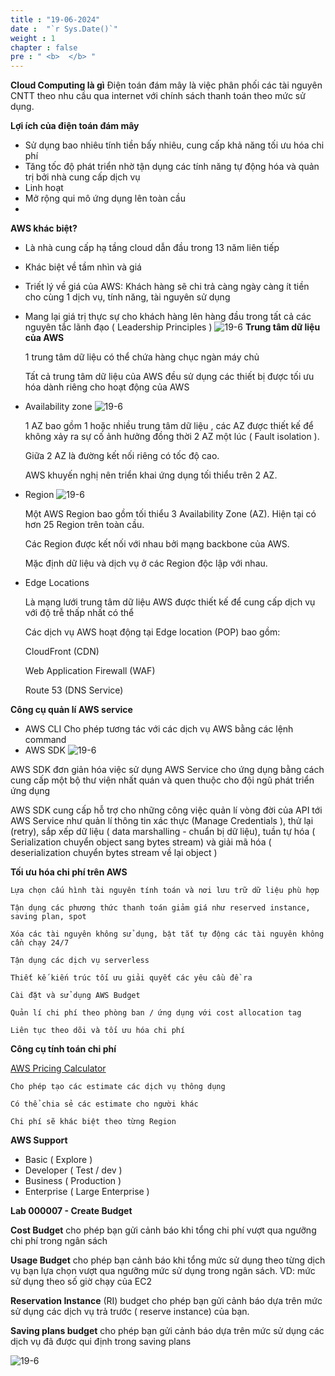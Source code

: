 ```yaml
---
title : "19-06-2024"
date :  "`r Sys.Date()`" 
weight : 1 
chapter : false
pre : " <b>  </b> "
---
```

**Cloud Computing là gì** Điện toán đám mây là việc phân phối các tài nguyên CNTT theo nhu cầu qua internet với chính sách thanh toán theo mức sử dụng.

**Lợi ích của điện toán đám mây** 
- Sử dụng bao nhiêu tính tiền bấy nhiêu, cung cấp khả năng tối ưu hóa chi phí
- Tăng tốc độ phát triển nhờ tận dụng các tính năng tự động hóa và  quản trị bởi nhà cung cấp dịch vụ 
- Linh hoạt
- Mở rộng qui mô ứng dụng lên toàn cầu
- 
**AWS khác biệt?**
- Là nhà cung cấp hạ tầng cloud dẫn đầu trong 13 năm liên tiếp 
- Khác biệt về tầm nhìn và giá 
- Triết lý về giá của AWS: Khách hàng sẽ chi trả càng ngày càng ít tiền cho cùng 1 dịch vụ, tính năng, tài nguyên sử dụng
- Mang lại giá trị thực sự cho khách hàng lên hàng đầu trong tất cả các nguyên tắc lãnh đạo ( Leadership Principles )
![19-6](/images/19-6-2024/1-19-6.png)
**Trung tâm dữ liệu của AWS**

    1 trung tâm dữ liệu có thể chứa hàng chục ngàn máy chủ 

    Tất cả trung tâm dữ liệu của AWS đều sử dụng các thiết bị được tối ưu hóa dành riêng cho hoạt động của AWS

- Availability zone
![19-6](/images/19-6-2024/2-19-6.png)

    1 AZ bao gồm 1 hoặc nhiều trung tâm dữ liệu , các AZ được thiết kế để không xảy ra sự cố ảnh hưởng đồng thời 2 AZ một lúc ( Fault isolation ).

    Giữa 2 AZ là đường kết nối riêng có tốc độ cao.

    AWS khuyến nghị nên triển khai ứng dụng tối thiểu trên 2 AZ.

- Region
![19-6](/images/19-6-2024/3-19-6.png)

    Một AWS Region bao gồm tối thiểu 3 Availability Zone (AZ). Hiện tại có hơn 25 Region trên toàn cầu.

    Các Region được kết nối với nhau bởi mạng backbone của AWS.

    Mặc định dữ liệu và dịch vụ ở các Region độc lập với nhau.

- Edge Locations 

    Là mạng lưới trung tâm dữ liệu AWS được thiết kế để cung cấp dịch vụ với độ trễ thấp nhất có thể 

    Các dịch vụ AWS hoạt động tại Edge location (POP) bao gồm:

    CloudFront (CDN)

    Web Application Firewall (WAF)

    Route 53 (DNS Service)

**Công cụ quản lí AWS service**
- AWS CLI
    Cho phép tương tác với các dịch vụ AWS bằng các lệnh command
- AWS SDK
![19-6](/images/19-6-2024/4-19-6.png)   

AWS SDK đơn giản hóa việc sử dụng AWS Service cho ứng dụng bằng cách cung cấp một bộ thư viện nhất quán và quen thuộc cho đội ngũ phát triển ứng dụng

AWS SDK cung cấp hỗ trợ cho những công việc quản lí vòng đời của API tới AWS Service như quản lí thông tin xác thực (Manage Credentials ), thử lại (retry), sắp xếp dữ liệu ( data marshalling - chuẩn bị dữ liệu), tuần tự hóa ( Serialization chuyển object sang bytes stream) và giải mã hóa ( deserialization chuyển bytes stream về lại object )

**Tối ưu hóa chi phí trên AWS**

    Lựa chọn cấu hình tài nguyên tính toán và nơi lưu trữ dữ liệu phù hợp

    Tận dụng các phương thức thanh toán giảm giá như reserved instance, saving plan, spot 

    Xóa các tài nguyên không sử dụng, bật tắt tự động các tài nguyên không cần chạy 24/7 

    Tận dụng các dịch vụ serverless

    Thiết kế kiến trúc tối ưu giải quyết các yêu cầu đề ra

    Cài đặt và sử dụng AWS Budget

    Quản lí chi phí theo phòng ban / ứng dụng với cost allocation tag 

    Liên tục theo dõi và tối ưu hóa chi phí

**Công cụ tính toán chi phí** 

[AWS Pricing Calculator](https://calculator.aws/#/)

    Cho phép tạo các estimate các dịch vụ thông dụng 

    Có thể chia sẻ các estimate cho người khác 

    Chi phí sẽ khác biệt theo từng Region

**AWS Support**

- Basic ( Explore )
- Developer ( Test / dev )
- Business ( Production )
- Enterprise ( Large Enterprise )

**Lab 000007 - Create Budget**

**Cost Budget** cho phép bạn gửi cảnh báo khi tổng chi phí vượt qua ngưỡng chi phí trong ngân sách

**Usage Budget** cho phép bạn cảnh báo khi tổng mức sử dụng theo từng dịch vụ bạn lựa chọn vượt qua ngưỡng mức sử dụng trong ngân sách. VD: mức sử dụng theo số giờ chạy của EC2

**Reservation Instance** (RI) budget cho phép bạn gửi cảnh báo dựa trên mức sử dụng các dịch vụ trả trước ( reserve instance) của bạn.

**Saving plans budget** cho phép bạn gửi cảnh báo dựa trên mức sử dụng các dịch vụ đã được qui định trong saving plans

![19-6](/images/19-6-2024/5-19-6.png)   